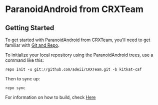 ParanoidAndroid from CRXTeam
=========================

Getting Started
---------------

To get started with ParanoidAndroid from CRXTeam, you'll need to get
familiar with [Git and Repo](http://source.android.com/download/using-repo).

To initialize your local repository using the ParanoidAndroid trees, use a command like this:

    repo init -u git://github.com/adeii/CRXTeam.git -b kitkat-caf

Then to sync up:

    repo sync

For information on how to build, check [Here](https://github.com/AOSPA/manifest)

